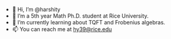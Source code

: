 - 👋 Hi, I’m @harshity
- 👀 I’m a 5th year Math Ph.D. student at Rice University.
- 🌱 I’m currently learning about TQFT and Frobenius algebras.
- 📫 You can reach me at hy39@rice.edu

<!---
harshity/harshity is a ✨ special ✨ repository because its `README.md` (this file) appears on your GitHub profile.
You can click the Preview link to take a look at your changes.
--->
